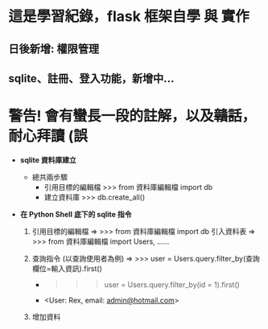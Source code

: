 # 這是學習紀錄，flask 框架自學 與 實作
## 日後新增: 權限管理
## sqlite、註冊、登入功能，新增中...
# 警告! 會有蠻長一段的註解，以及~~贛話~~，耐心拜讀 (誤

* **sqlite 資料庫建立**
    * 總共兩步驟
        * 引用目標的編輯檔  >>> from 資料庫編輯檔 import db
        * 建立資料庫  >>> db.create_all()

* **在 Python Shell 底下的 sqlite 指令**
    1. 引用目標的編輯檔 => >>> from 資料庫編輯檔 import db
               引入資料表 => >>> from 資料庫編輯檔 import Users, ......
    
    2. 查詢指令 (以查詢使用者為例) => >>> user = Users.query.filter_by(查詢欄位=輸入資訊).first()
        
        * >>> user = Users.query.filter_by(id = 1).first()
        * <User: Rex, email: admin@hotmail.com>

    3. 增加資料